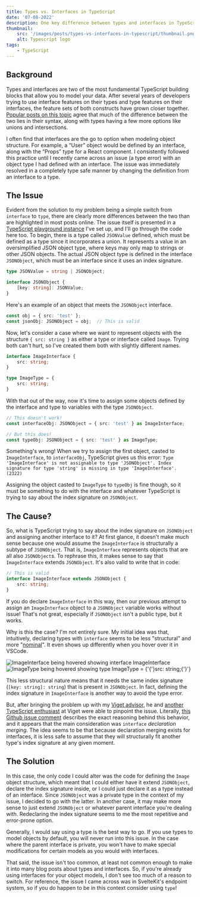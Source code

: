 ```yaml
---
title: Types vs. Interfaces in TypeScript
date: '07-08-2022'
description: One key difference between types and interfaces in TypeScript.
thumbnail:
    src: '/images/posts/types-vs-interfaces-in-typescript/thumbnail.png'
    alt: Typescript logo
tags:
    - TypeScript
---
```


<script>
import { BASE_URL } from '$lib/env';
import Error from '$lib/components/markdown/Error.svelte';
</script>

## Background

Types and interfaces are two of the most fundamental TypeScript building blocks that allow you to model your data. After several years of developers trying to use interface features on their types and type features on their interfaces, the feature sets of both constructs have grown closer together. [Popular posts on this topic](https://blog.logrocket.com/types-vs-interfaces-in-typescript/) agree that much of the difference between the two lies in their syntax, along with types having a few more options like unions and intersections.

I often find that interfaces are the go to option when modeling object structure. For example, a “User” object would be defined by an interface, along with the “Props” type for a React component. I consistently followed this practice until I recently came across an issue (a type error) with an object type I had defined with an interface. The issue was immediately resolved in a completely type safe manner by changing the definition from an interface to a type.

## The Issue

Evident from the solution to my problem being a simple switch from `interface` to `type`, there are clearly more differences between the two than are highlighted in most posts online. The issue itself is presented in a [TypeScript playground instance](https://www.typescriptlang.org/play?#code/C4TwDgpgBAUgygeQHIDUCGAbArtAvFAZ2ACcBLAOwHMoAfWRJBAIwCsIBjYAbgCgeLgEYgDM07aPGTM2nKAG8eASADaAawggAXIRIVKAXW2TUmHLwC+fAUNHioASQC2aShHvlBIsdAVQ-hYnZtIjIqCz5QSAdnVwAVcDx5Hn8AoJ1QynCedgB7ciIoay9xaSMGaQ5gKHw5VO0AckEieqhzKDQCaJc3DxtvXmy8gsiIUvopVkrq+TqoRohm1vbOp274yC4gA) I've set up, and I'll go through the code here too. To begin, there is a type called `JSONValue` defined, which must be defined as a type since it incorporates a union. It represents a value in an oversimplified JSON object type, where keys may only map to strings or other JSON objects. The actual JSON object type is defined in the interface `JSONObject`, which must be an interface since it uses an index signature.

```ts
type JSONValue = string | JSONObject;

interface JSONObject {
	[key: string]: JSONValue;
}
```

Here's an example of an object that meets the `JSONObject` interface.

```ts
const obj = { src: 'test' };
const jsonObj: JSONObject = obj;  // This is valid
```

Now, let's consider a case where we want to represent objects with the structure `{ src: string }` as either a type or interface called `Image`. Trying both can't hurt, so I've created them both with slightly different names.

```ts
interface ImageInterface {
    src: string;
}

type ImageType = {
    src: string;
}
```

With that out of the way, now it's time to assign some objects defined by the interface and type to variables with the type `JSONObject`.

```ts
// This doesn't work!
const interfaceObj: JSONObject = { src: 'test' } as ImageInterface;

// But this does!
const typeObj: JSONObject = { src: 'test' } as ImageType;
```

Something's wrong! When we try to assign the first object, casted to `ImageInterface`, to `interfaceObj`, TypeScript gives us this error: <Error>`Type 'ImageInterface' is not assignable to type 'JSONObject'. Index signature for type 'string' is missing in type 'ImageInterface'. (2322)`</Error>

Assigning the object casted to `ImageType` to `typeObj` is fine though, so it must be something to do with the interface and whatever TypeScript is trying to say about the index signature on `JSONObject`.

## The Cause?

So, what is TypeScript trying to say about the index signature on `JSONObject` and assigning another interface to it? At first glance, it doesn't make much sense because one would assume the `ImageInterface` is structurally a subtype of `JSONObject`. That is, `ImageInterface` represents objects that are all also `JSONObject`s. To rephrase this, it makes sense to say that `ImageInterface` extends `JSONObject`. It's also valid to write that in code:

```ts
// This is valid
interface ImageInterface extends JSONObject {
    src: string;
}
```

If you do declare `ImageInterface` in this way, then our previous attempt to assign an `ImageInterface` object to a `JSONObject` variable works without issue! That's not great, especially if `JSONObject` isn't a public type, but it works.

Why is this the case? I'm not entirely sure. My initial idea was that, intuitively, declaring types with `interface` seems to be less "structural" and more "[nominal](https://medium.com/@thejameskyle/type-systems-structural-vs-nominal-typing-explained-56511dd969f4)". It even shows up differently when you hover over it in VSCode.

![ImageInterface being hovered showing interface ImageInterface]({BASE_URL}/images/posts/types-vs-interfaces-in-typescript/image-interface-hover.png)
![ImageType being hovered showing type ImageType = {'{'}src: string;{'}'}]({BASE_URL}/images/posts/types-vs-interfaces-in-typescript/image-type-hover.png)

This less structural nature means that it needs the same index signature (`[key: string]: string`) that is present in `JSONObject`. In fact, defining the index signature in `ImageInterface` is another way to avoid the type error.

But, after bringing the problem up with my [Viget advisor](https://www.viget.com/about/team/ntelsan/), he and [another TypeScript enthusiast](https://www.viget.com/about/team/shawk/) at Viget were able to pinpoint the issue. Literally, [this Github issue comment](https://github.com/Microsoft/TypeScript/issues/15300#issuecomment-332366024) describes the exact reasoning behind this behavior, and it appears that the main consideration was `interface` *declaration merging*. The idea seems to be that because declaration merging exists for interfaces, it is less safe to assume that they will structurally fit another type's index signature at any given moment. 

## The Solution

In this case, the only code I could alter was the code for defining the `Image` object structure, which meant that I could either have it extend `JSONObject`, declare the index signature inside, or I could just declare it as a type instead of an interface. Since `JSONObject` was a private type in the context of my issue, I decided to go with the latter. In another case, it may make more sense to just extend `JSONObject` or whatever parent interface you're dealing with. Redeclaring the index signature seems to me the most repetitive and error-prone option.

Generally, I would say using a type is the best way to go. If you use types to model objects by default, you will never run into this issue. In the case where the parent interface is private, you won't have to make special modifications for certain models as you would with interfaces.

That said, the issue isn't too common, at least not common enough to make it into many blog posts about types and interfaces. So, if you're already using interfaces for your object models, I don't see too much of a reason to switch. For reference, the issue I came across was in SvelteKit's endpoint system, so if you do happen to be in this context consider using `type`!
